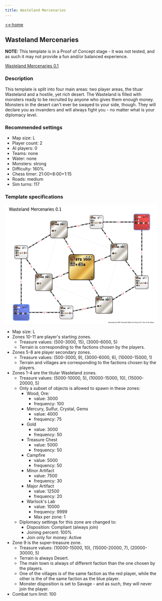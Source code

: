 ```yaml
---
title: Wasteland Mercenaries
---
```


[<<-home](../..)

## Wasteland Mercenaries

**NOTE:** This template is in a Proof of Concept stage - it was not tested, and as such it may not provide a fun and/or balanced experience.

[Wasteland Mercenaries 0.1](./Wasteland%20Mercenaries%200.1.zip)

### Description
This template is split into four main areas: two player areas, the tituar Wasteland and a hostile, yet rich desert. The Wasteland is filled with monsters ready to be recruited by anyone who gives them enough money. Monsters in the desert can't ever be swayed to your side, though. They will declare you as invanders and will always fight you - no matter what is your diplomacy level.

### Recommended settings
* Map size: L
* Player count: 2
* AI players: 0
* Teams: none
* Water: none
* Monsters: strong
* Difficulty: 160%
* Chess timer: 21:00+8:00+1:15
* Roads: medium
* Sim turns: 117

### Template specifications

![](graph.png)

* Map size: L
* Zones 10-11 are player's starting zones.
    * Treasure values: (500-3000, 15), (3000-6000, 5)
    * Terrain is corresponding to the factions chosen by the players.
* Zones 5-8 are player secondary zones.
    * Treasure values: (500-3000, 9), (3000-6000, 6), (10000-15000, 1)
    * Terrain and villages are corresponding to the factions chosen by the players.
* Zones 1-4 are the titular Wasteland zones.
    * Treasure values: (5000-10000, 5), (10000-15000, 10), (15000-20000, 5)
    * Only a subset of objects is allowed to spawn in these zones:
        * Wood, Ore:
            * value: 3000
            * frequency: 100
        * Mercury, Sulfur, Crystal, Gems
            * value: 4000
            * frequency: 75
        * Gold
            * value: 3000
            * frequency: 50
        * Treasure Chest
            * value: 5000
            * frequency: 50
        * Campfire
            * value: 5000
            * frequency: 50
        * Minor Artifact
            * value: 7500
            * frequency: 30
        * Major Artifact
            * value: 12500
            * frequency: 20
        * Warlock's Lab
            * value: 10000
            * frequency: 9999
            * Max per zone: 1
    * Diplomacy settings for this zone are changed to:
        * Disposition: Compliant (always join)
        * Joining percent: 100%
        * Join only for money: Active
* Zone 9 is the super-treasure zone.
    * Treasure values: (10000-15000, 10), (15000-20000, 7), (20000-30000, 5)
    * Terrain is always Desert.
    * The main town is always of different faction than the one chosen by the players.
    * One of the villages is of the same faction as the red player, while the other is the of the same faction as the blue player.
    * Monster disposition is set to Savage - and as such, they will never join the player.
* Combat turn limit: 100